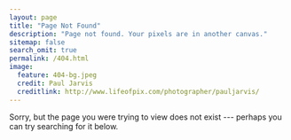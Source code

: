 ```yaml
---
layout: page
title: "Page Not Found"
description: "Page not found. Your pixels are in another canvas."
sitemap: false
search_omit: true
permalink: /404.html
image:
  feature: 404-bg.jpeg
  credit: Paul Jarvis
  creditlink: http://www.lifeofpix.com/photographer/pauljarvis/
---  
```


Sorry, but the page you were trying to view does not exist --- perhaps you can try searching for it below.

<script type="text/javascript">
  var GOOG_FIXURL_LANG = 'en';
  var GOOG_FIXURL_SITE = '{{ site.url }}'
</script>
<script type="text/javascript"
  src="//linkhelp.clients.google.com/tbproxy/lh/wm/fixurl.js">
</script>
